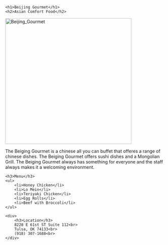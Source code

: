 <!DOCTYPE html>
<html>
<head>
	<link href="index.css" rel="stylesheet" type="text/css">
	<title>Beijing Gourmet</title>
</head>
<body>

	<h1>Beijing Gourmet</h1>
	<h2>Asian Comfort Food</h2>
<img src="./Beiging Gourmet_files/BC2FA46582C25F2ABA59B5E8F86502DD.JPG" alt="Beijing_Gourmet" style="width:400px;height:400px;">
<p>The Beiging Gourmet is a chinese all you can buffet that offeres a range of chinese dishes. The Beiging Gourmet offers sushi dishes and a Mongolian Grill. The Beiging Gourmet always has something for everyone and the staff always makes it a welcoming environment.</p>

	<h3>Menu</h3>
	<ul>
		<li>Honey Chicken</li>
		<li>Lo Mein</li>
		<li>Teriyaki Chicken</li>
		<li>Egg Rolls</li>
		<li>Beef with Broccoli</li>
	</ul>
	
	<div>
		<h3>Location</h3>
		8228 E 61st ST Suite 112<br>
		Tulsa, OK 74133<br>
		(918) 307-1688<br>
	</div>
</body>
</html>
